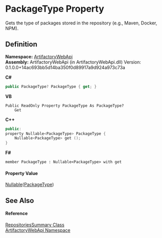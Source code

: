 # PackageType Property


Gets the type of packages stored in the repository (e.g., Maven, Docker, NPM).



## Definition
**Namespace:** <a href="75b20af6-7197-02a5-e38f-f7b15eac4732">ArtifactoryWebApi</a>  
**Assembly:** ArtifactoryWebApi (in ArtifactoryWebApi.dll) Version: 0.1.0.0+14ac693bb5d14ba350f0d89917a9d924a973c73a

**C#**
``` C#
public PackageType? PackageType { get; }
```
**VB**
``` VB
Public ReadOnly Property PackageType As PackageType?
	Get
```
**C++**
``` C++
public:
property Nullable<PackageType> PackageType {
	Nullable<PackageType> get ();
}
```
**F#**
``` F#
member PackageType : Nullable<PackageType> with get
```



#### Property Value
<a href="https://learn.microsoft.com/dotnet/api/system.nullable-1" target="_blank" rel="noopener noreferrer">Nullable</a>(<a href="575bc164-9c33-129e-e97b-99b5854e9ea8">PackageType</a>)

## See Also


#### Reference
<a href="5c6421a6-d7dd-2819-932b-c15f3eadf9e1">RepositoriesSummary Class</a>  
<a href="75b20af6-7197-02a5-e38f-f7b15eac4732">ArtifactoryWebApi Namespace</a>  
